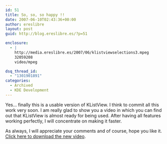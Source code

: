 ```yaml
---
id: 51
title: So, so, so happy !!
date: 2007-06-10T02:43:36+00:00
author: ereslibre
layout: post
guid: http://blog.ereslibre.es/?p=51

enclosure:
  - |
    http://media.ereslibre.es/2007/06/klistviewselections3.mpeg
    32059208
    video/mpeg

dsq_thread_id:
  - "1301901891"
categories:
  - Archived
  - KDE Development
---
```

Yes&#8230; finally this is a usable version of KListView. I think to commit all this work very soon. I am really glad to show you a video in which you can find out that KListView is almost ready for being used. After having all features working perfectly, I will concentrate on making it faster.

As always, I will appreciate your comments and of course, hope you like it. [Click here to download the new video](http://media.ereslibre.es/2007/06/klistviewselections3.mpeg).

